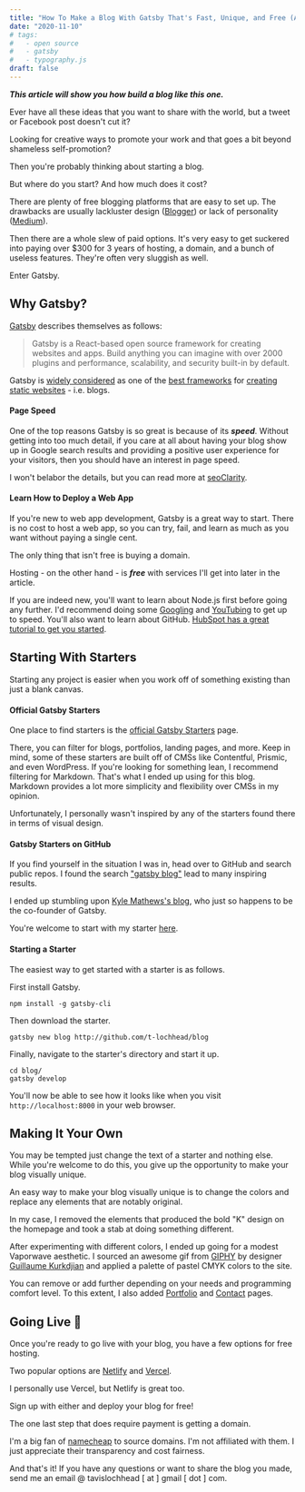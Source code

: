 ```yaml
---
title: "How To Make a Blog With Gatsby That's Fast, Unique, and Free (Almost)"
date: "2020-11-10"
# tags:
#   - open source
#   - gatsby
#   - typography.js
draft: false
---
```


**_This article will show you how build a blog like this one._**

Ever have all these ideas that you want to share with the world, but a tweet or Facebook post doesn't cut it?

Looking for creative ways to promote your work and that goes a bit beyond shameless self-promotion?

Then you're probably thinking about starting a blog.

But where do you start? And how much does it cost?

There are plenty of free blogging platforms that are easy to set up. The drawbacks are usually lackluster design ([Blogger](https://blogger.com)) or lack of personality ([Medium](https://medium.com)).

Then there are a whole slew of paid options. It's very easy to get suckered into paying over \$300 for 3 years of hosting, a domain, and a bunch of useless features. They're often very sluggish as well.

Enter Gatsby.

## Why Gatsby?

[Gatsby](https://www.gatsbyjs.com) describes themselves as follows:

> Gatsby is a React-based open source framework for creating websites and apps. Build anything you can imagine with over 2000 plugins and performance, scalability, and security built-in by default.

Gatsby is [widely considered](https://snipcart.com/blog/choose-best-static-site-generator) as one of the [best frameworks](https://www.creativebloq.com/features/10-best-static-site-generators) for [creating static websites](https://dev.to/integridsolutions/best-static-site-generator-to-use-in-2020-4kjk) - i.e. blogs.

#### Page Speed

One of the top reasons Gatsby is so great is because of its **_speed_**. Without getting into too much detail, if you care at all about having your blog show up in Google search results and providing a positive user experience for your visitors, then you should have an interest in page speed.

I won't belabor the details, but you can read more at [seoClarity](https://www.seoclarity.net/resources/knowledgebase/why-page-speed-matters-16167/).

#### Learn How to Deploy a Web App

If you're new to web app development, Gatsby is a great way to start. There is no cost to host a web app, so you can try, fail, and learn as much as you want without paying a single cent.

The only thing that isn't free is buying a domain.

Hosting - on the other hand - is **_free_** with services I'll get into later in the article.

If you are indeed new, you'll want to learn about Node.js first before going any further. I'd recommend doing some [Googling](https://www.google.com/search?q=nodejs+introduction) and [YouTubing](https://www.youtube.com/results?search_query=nodejs+introduction) to get up to speed. You'll also want to learn about GitHub. [HubSpot has a great tutorial to get you started](https://product.hubspot.com/blog/git-and-github-tutorial-for-beginners).

## Starting With Starters

Starting any project is easier when you work off of something existing than just a blank canvas.

#### Official Gatsby Starters

One place to find starters is the [official Gatsby Starters](https://www.gatsbyjs.com/starters/?v=2) page.

There, you can filter for blogs, portfolios, landing pages, and more. Keep in mind, some of these starters are built off of CMSs like Contentful, Prismic, and even WordPress. If you're looking for something lean, I recommend filtering for Markdown. That's what I ended up using for this blog. Markdown provides a lot more simplicity and flexibility over CMSs in my opinion.

Unfortunately, I personally wasn't inspired by any of the starters found there in terms of visual design.

#### Gatsby Starters on GitHub

If you find yourself in the situation I was in, head over to GitHub and search public repos. I found the search ["gatsby blog"](https://github.com/search?q=gatsby+blog) lead to many inspiring results.

I ended up stumbling upon [Kyle Mathews's blog](https://github.com/KyleAMathews/blog), who just so happens to be the co-founder of Gatsby.

You're welcome to start with my starter [here](http://github.com/t-lochhead/blog).

#### Starting a Starter

The easiest way to get started with a starter is as follows.

First install Gatsby.

```
npm install -g gatsby-cli
```

Then download the starter.

```
gatsby new blog http://github.com/t-lochhead/blog
```

Finally, navigate to the starter's directory and start it up.

```
cd blog/
gatsby develop
```

You'll now be able to see how it looks like when you visit `http://localhost:8000` in your web browser.

## Making It Your Own

You may be tempted just change the text of a starter and nothing else. While you're welcome to do this, you give up the opportunity to make your blog visually unique.

An easy way to make your blog visually unique is to change the colors and replace any elements that are notably original.

In my case, I removed the elements that produced the bold "K" design on the homepage and took a stab at doing something different.

After experimenting with different colors, I ended up going for a modest Vaporwave aesthetic. I sourced an awesome gif from [GIPHY](https://giphy.com/search/vaporwave) by designer [Guillaume Kurkdjian](https://www.instagram.com/guillaumekurkdjian/) and applied a palette of pastel CMYK colors to the site.

You can remove or add further depending on your needs and programming comfort level. To this extent, I also added [Portfolio](/portfolio) and [Contact](/contact) pages.

## Going Live 🎉

Once you're ready to go live with your blog, you have a few options for free hosting.

Two popular options are [Netlify](https://www.netlify.com) and [Vercel](https://vercel.com).

I personally use Vercel, but Netlify is great too.

Sign up with either and deploy your blog for free!

The one last step that does require payment is getting a domain.

I'm a big fan of [namecheap](https://namecheap.com) to source domains. I'm not affiliated with them. I just appreciate their transparency and cost fairness.

And that's it! If you have any questions or want to share the blog you made, send me an email @ tavislochhead [ at ] gmail [ dot ] com.
